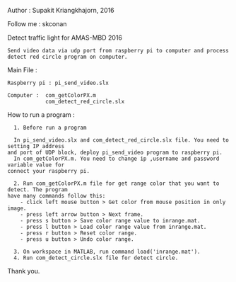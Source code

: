 Author : Supakit Kriangkhajorn, 2016

Follow me : skconan


Detect traffic light for AMAS-MBD 2016
  
    Send video data via udp port from raspberry pi to computer and process detect red circle program on computer.    

Main File :
  
    Raspberry pi : pi_send_video.slx
  
    Computer :  com_getColorPX.m
                com_detect_red_circle.slx
                
How to run a program :
    
      1. Before run a program
    
      In pi_send_video.slx and com_detect_red_circle.slx file. You need to setting IP address 
    and port of UDP block, deploy pi_send_video program to raspberry pi.
      In com_getColorPX.m. You need to change ip ,username and password variable value for 
    connect your raspberry pi.
    
      2. Run com_getColorPX.m file for get range color that you want to detect. The program 
    have many commands follow this:
        - click left mouse button > Get color from mouse position in only image.
        - press left arrow button > Next frame.
        - press s button > Save color range value to inrange.mat.
        - press l button > Load color range value from inrange.mat.
        - press r button > Reset color range.
        - press u button > Undo color range.
    
      3. On workspace in MATLAB, run command load('inrange.mat').
      4. Run com_detect_circle.slx file for detect circle. 
  
Thank you.
